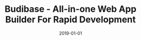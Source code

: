 ---
title: "Budibase - All-in-one Web App Builder For Rapid Development"
description: "Budibase is a modern, open source web app builder for creating, hosting and managing applications. Budibase eliminates repetition and dramatically reduces development time. Check it out."
images:
- budibase-logo.jpg
layout: single
date: 2019-01-01
---